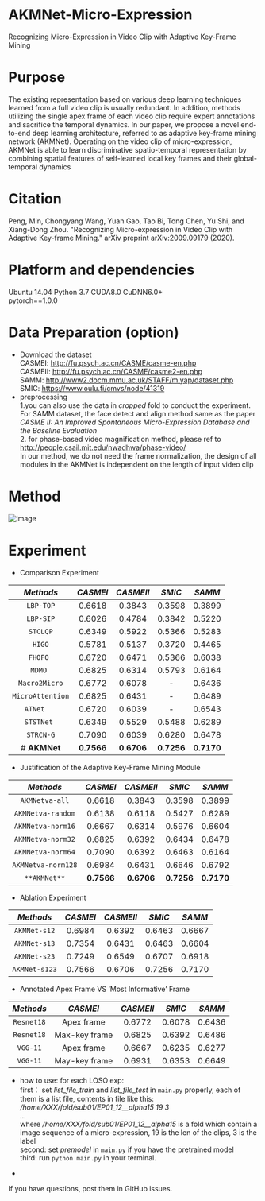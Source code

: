 # AKMNet-Micro-Expression
Recognizing Micro-Expression in Video Clip  with Adaptive Key-Frame Mining
# Purpose
  The existing representation based on various deep learning techniques learned from a full video clip is usually redundant. In addition, methods utilizing the single apex frame of each video clip require expert annotations and sacrifice the temporal dynamics. In our paper, we propose a novel end-to-end deep learning architecture, referred to as adaptive key-frame mining network (AKMNet). Operating on the video clip of micro-expression, AKMNet is able to learn discriminative spatio-temporal representation by combining spatial features of self-learned local key frames and their global-temporal dynamics  
# Citation
  Peng, Min, Chongyang Wang, Yuan Gao, Tao Bi, Tong Chen, Yu Shi, and Xiang-Dong Zhou. "Recognizing Micro-expression in Video Clip with Adaptive Key-frame Mining." arXiv preprint arXiv:2009.09179 (2020).

# Platform and dependencies
Ubuntu 14.04  Python 3.7  CUDA8.0 CuDNN6.0+  
pytorch==1.0.0  

# Data Preparation (option)
* Download the dataset  
  CASMEI: http://fu.psych.ac.cn/CASME/casme-en.php   
  CASMEII: http://fu.psych.ac.cn/CASME/casme2-en.php  
  SAMM: http://www2.docm.mmu.ac.uk/STAFF/m.yap/dataset.php  
  SMIC: https://www.oulu.fi/cmvs/node/41319  
* preprocessing  
  1.you can also use the data in *cropped* fold to conduct the experiment. For SAMM dataset, the face detect and align method same as the paper *CASME II: An Improved Spontaneous Micro-Expression Database and the Baseline Evaluation*  
  2. for phase-based video magnification method, please ref to http://people.csail.mit.edu/nwadhwa/phase-video/  
  In our method, we do not need the frame normalization, the design of all modules in the AKMNet is independent on the length of input video clip  

# Method
![image](https://github.com/Trunpm/AKMNet-Micro-Expression/blob/main/docs/module.jpg)  

# Experiment
* Comparison Experiment  

|    *Methods*         |*CASMEI*|*CASMEII*|*SMIC*|*SAMM*|
|:-----------------:|:--------:|:----------:|:----------:|:----------:|
| `LBP-TOP`                   |   0.6618  |   0.3843   |   0.3598  |  0.3899  |
| `LBP-SIP`                    |   0.6026  |   0.4784   |   0.3842  |  0.5220  |
| `STCLQP`                     |   0.6349  |   0.5922   |   0.5366  |  0.5283  |
| `HIGO`                       |   0.5781  |   0.5137   |   0.3720  |  0.4465  |
| `FHOFO `                     |   0.6720  |   0.6471   |   0.5366  |  0.6038  |
| `MDMO `                      |   0.6825  |   0.6314   |   0.5793  |  0.6164  |
| `Macro2Micro`               |   0.6772  |   0.6078   |     -     |  0.6436  |
| `MicroAttention`             |   0.6825  |   0.6431   |     -     |  0.6489  |
| `ATNet   `                   |   0.6720  |   0.6039   |     -     |  0.6543  |
| `STSTNet `                   |   0.6349  |   0.5529   |   0.5488  |  0.6289  |
| `STRCN-G`                    |   0.7090  |   0.6039   |   0.6280  |  0.6478  |
| # **AKMNet**                 |**0.7566** |**0.6706**  |**0.7256** |**0.7170**|

* Justification of the Adaptive Key-Frame Mining Module  

|    *Methods*         |*CASMEI*|*CASMEII*|*SMIC*|*SAMM*|
|:-----------------:|:--------:|:----------:|:----------:|:----------:|
| `AKMNetva-all`     |   0.6618  |   0.3843   |   0.3598  |  0.3899  |
| `AKMNetva-random` |0.6138 |0.6118 |0.5427 |0.6289  |
| `AKMNetva-norm16` |0.6667 |0.6314 |0.5976 |0.6604  |
| `AKMNetva-norm32` |0.6825 |0.6392 |0.6434 |0.6478  |
|  `AKMNetva-norm64` |0.7090 |0.6392 |0.6463 |0.6164  |
|  `AKMNetva-norm128` |0.6984 |0.6431 |0.6646 |0.6792  |
| `**AKMNet**`      |**0.7566** |**0.6706**  |**0.7256** |**0.7170**|

* Ablation Experiment  

|    *Methods*         |*CASMEI*|*CASMEII*|*SMIC*|*SAMM*|
|:-----------------:|:--------:|:----------:|:----------:|:----------:|
| `AKMNet-s12` |0.6984 |0.6392 |0.6463 |0.6667  |
| `AKMNet-s13` |0.7354 |0.6431 |0.6463 |0.6604  |
| `AKMNet-s23` |0.7249 |0.6549 |0.6707 |0.6918 |
| `AKMNet-s123` |0.7566 |0.6706 |0.7256| 0.7170  |

* Annotated Apex Frame VS ‘Most Informative’ Frame  

|    *Methods*         |*CASMEI*|*CASMEII*|*SMIC*|*SAMM*|
|:-----------------:|:--------:|:----------:|:----------:|:----------:|
| `Resnet18` |Apex frame |0.6772 |0.6078 |0.6436  |
| `Resnet18` |Max-key frame |0.6825| 0.6392| 0.6486  |
| `VGG-11` |Apex frame |0.6667 |0.6235| 0.6277 |
| `VGG-11` |May-key frame |0.6931 |0.6353 |0.6649  |

* how to use:
  for each LOSO exp:    
  first： set *list_file_train* and *list_file_test* in `main.py` properly, each of them is a list file, contents in file like this:  
  */home/XXX/fold/sub01/EP01_12__alpha15 19 3*  
  *...*  
  where */home/XXX/fold/sub01/EP01_12__alpha15* is a fold which contain a image sequence of a micro-expression, 19 is the len of the clips, 3 is the label  
  second: set *premodel* in `main.py` if you have the pretrained model  
  third: run `python main.py` in your terminal.  
  
 * 
  If you have questions, post them in GitHub issues.
